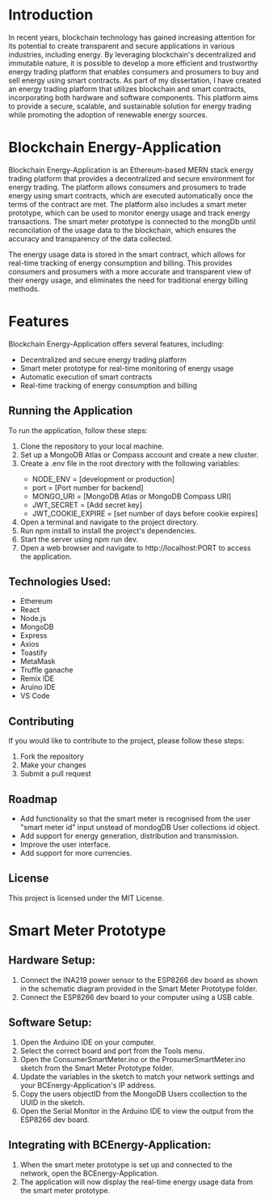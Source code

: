 <h1>Introduction</h1>

<p>In recent years, blockchain technology has gained increasing attention for its potential to create transparent and secure applications in various industries, including energy. By leveraging blockchain's decentralized and immutable nature, it is possible to develop a more efficient and trustworthy energy trading platform that enables consumers and prosumers to buy and sell energy using smart contracts. As part of my dissertation, I have created an energy trading platform that utilizes blockchain and smart contracts, incorporating both hardware and software components. This platform aims to provide a secure, scalable, and sustainable solution for energy trading while promoting the adoption of renewable energy sources.</p>

<h1>Blockchain Energy-Application</h1>
<p>Blockchain Energy-Application is an Ethereum-based MERN stack energy trading platform that provides a decentralized and secure environment for energy trading. The platform allows consumers and prosumers to trade energy using smart contracts, which are executed automatically once the terms of the contract are met. 
The platform also includes a smart meter prototype, which can be used to monitor energy usage and track energy transactions. The smart meter prototype is connected to the mongDb until reconcilation of the usage data to the blockchain, which ensures the accuracy and transparency of the data collected.</p>

<p>The energy usage data is stored in the smart contract, which allows for real-time tracking of energy consumption and billing. This provides consumers and prosumers with a more accurate and transparent view of their energy usage, and eliminates the need for traditional energy billing methods.</p>

<h1>Features</h1>

<p>Blockchain Energy-Application offers several features, including:</p>
<ul>
  <li>Decentralized and secure energy trading platform</li>
  <li>Smart meter prototype for real-time monitoring of energy usage</li>
  <li>Automatic execution of smart contracts</li>
  <li>Real-time tracking of energy consumption and billing</li>
</ul>



<h2>Running the Application</h2>

<p>To run the application, follow these steps:</p>


<ol>
  <li>Clone the repository to your local machine.</li>
  <li>Set up a MongoDB Atlas or Compass account and create a new cluster.</li>
  <li>Create a .env file in the root directory with the following variables:</li>
      <ul>
        <li>NODE_ENV = [development or production]</li>
        <li>port = [Port number for backend]</li>
        <li>MONGO_URI = [MongoDB Atlas or MongoDB Compass URI]</li>
        <li>JWT_SECRET = [Add secret key]</li>
        <li>JWT_COOKIE_EXPIRE = [set number of days before cookie expires]</li>
      </ul>
  <li>Open a terminal and navigate to the project directory.</li>
  <li>Run npm install to install the project's dependencies.</li>
  <li>Start the server using npm run dev.</li>
  <li>Open a web browser and navigate to http://localhost:PORT to access the application.</li>
</ol>



<h2>Technologies Used:</h2>
<ul>
  <li>Ethereum</li>
  <li>React</li>
  <li>Node.js</li>
  <li>MongoDB</li>
  <li>Express</li>
  <li>Axios</li>
  <li>Toastify</li>
  <li>MetaMask</li>
  <li>Truffle ganache</li>
  <li>Remix IDE</li>
  <li>Aruino IDE</li>
  <li>VS Code</li>
</ul>
<h2>Contributing</h2>

If you would like to contribute to the project, please follow these steps:
<ol>
  <li>Fork the repository</li>
  <li>Make your changes</li>
  <li>Submit a pull request</li>
</ol>
  
<h2>Roadmap</h2>
<ul>
  <li>Add functionality so that the smart meter is recognised from the user "smart meter id" input unstead of mondogDB User collections id object.</li>
  <li>Add support for energy generation, distribution and transmission.</li>
  <li>Improve the user interface.</li>
  <li>Add support for more currencies.</li>
</ul>

<h2>License</h2>

  <p>This project is licensed under the MIT License. </p>


<h1>Smart Meter Prototype</h1>

<h2>Hardware Setup:</h2>

<ol>
<li> Connect the INA219 power sensor to the ESP8266 dev board as shown in the schematic diagram provided in the Smart Meter Prototype folder.</li>
<li> Connect the ESP8266 dev board to your computer using a USB cable. </li>
</ol>

<h2>Software Setup:</h2>
<ol>
  <li> Open the Arduino IDE on your computer. </li>
  <li> Select the correct board and port from the Tools menu. </li>
  <li> Open the ConsumerSmartMeter.ino or the ProsumerSmartMeter.ino sketch from the Smart Meter Prototype folder. </li>
  <li> Update the variables in the sketch to match your network settings and your BCEnergy-Application's IP address. </li>
  <li> Copy the users objectID from the MongoDB Users ccollection to the UUID in the sketch. </li>
  <li> Open the Serial Monitor in the Arduino IDE to view the output from the ESP8266 dev board.</li>
</ol>
<h2>Integrating with BCEnergy-Application:</h2>
<ol>
  <li>When the smart meter prototype is set up and connected to the network, open the BCEnergy-Application.</li>
  <li> The application will now display the real-time energy usage data from the smart meter prototype.</li>
</ol>
